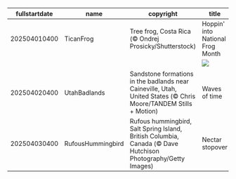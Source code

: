 |fullstartdate|name|copyright|title|image|
|--|--|--|--|--|
202504010400|TicanFrog|Tree frog, Costa Rica (© Ondrej Prosicky/Shutterstock)|Hoppin' into National Frog Month|![](/en-CA/2025/04/202504010400TicanFrog.jpg)|
||||![](/en-CA/2025/04/.jpg)|
202504020400|UtahBadlands|Sandstone formations in the badlands near Caineville, Utah, United States (© Chris Moore/TANDEM Stills + Motion)|Waves of time|![](/en-CA/2025/04/202504020400UtahBadlands.jpg)|
202504030400|RufousHummingbird|Rufous hummingbird, Salt Spring Island, British Columbia, Canada (© Dave Hutchison Photography/Getty Images)|Nectar stopover|![](/en-CA/2025/04/202504030400RufousHummingbird.jpg)|
